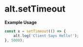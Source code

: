 # alt.setTimeout

**Example Usage**

```js
const x = setTimeout(() => {
    alt.log('Client Says Hello!');
}, 5000);
```
